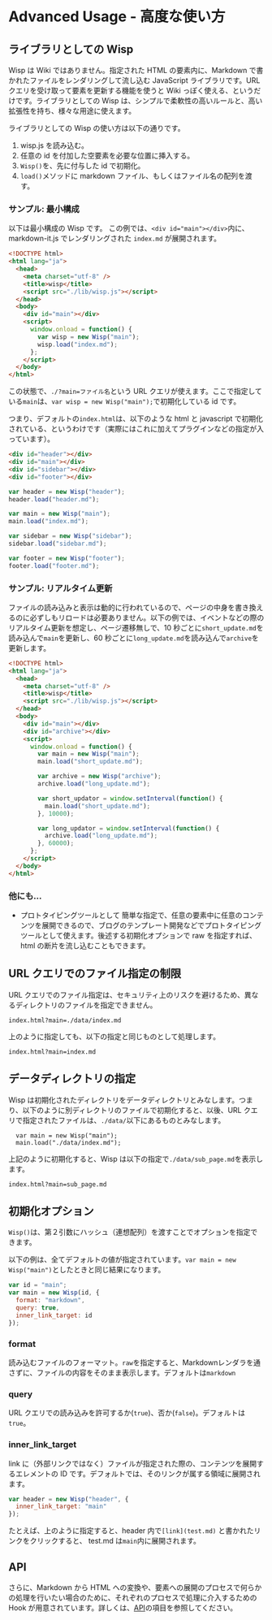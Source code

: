 # Advanced Usage - 高度な使い方

## ライブラリとしての Wisp

Wisp は Wiki ではありません。指定された HTML の要素内に、Markdown で書かれたファイルをレンダリングして流し込む JavaScript ライブラリです。URL クエリを受け取って要素を更新する機能を使うと Wiki っぽく使える、というだけです。ライブラリとしての Wisp は、シンプルで柔軟性の高いルールと、高い拡張性を持ち、様々な用途に使えます。

ライブラリとしての Wisp の使い方は以下の通りです。

1. wisp.js を読み込む。
2. 任意の id を付加した空要素を必要な位置に挿入する。
3. `Wisp()`を、先に付与した id で初期化。
4. `load()`メソッドに markdown ファイル、もしくはファイル名の配列を渡す。

### サンプル: 最小構成

以下は最小構成の Wisp です。 この例では、`<div id="main"></div>`内に、markdown-it.js でレンダリングされた `index.md` が展開されます。

```html
<!DOCTYPE html>
<html lang="ja">
  <head>
    <meta charset="utf-8" />
    <title>wisp</title>
    <script src="./lib/wisp.js"></script>
  </head>
  <body>
    <div id="main"></div>
    <script>
      window.onload = function() {
        var wisp = new Wisp("main");
        wisp.load("index.md");
      };
    </script>
  </body>
</html>
```

この状態で、`./?main=ファイル名`という URL クエリが使えます。ここで指定している`main`は、`var wisp = new Wisp("main");`で初期化している id です。

つまり、デフォルトの`index.html`は、以下のような html と javascript で初期化されている、というわけです（実際にはこれに加えてプラグインなどの指定が入っています）。

```html
<div id="header"></div>
<div id="main"></div>
<div id="sidebar"></div>
<div id="footer"></div>
```

```javascript
var header = new Wisp("header");
header.load("header.md");

var main = new Wisp("main");
main.load("index.md");

var sidebar = new Wisp("sidebar");
sidebar.load("sidebar.md");

var footer = new Wisp("footer");
footer.load("footer.md");
```

### サンプル: リアルタイム更新

ファイルの読み込みと表示は動的に行われているので、ページの中身を書き換えるのに必ずしもリロードは必要ありません。以下の例では、イベントなどの際のリアルタイム更新を想定し、ページ遷移無しで、10 秒ごとに`short_update.md`を読み込んで`main`を更新し、60 秒ごとに`long_update.md`を読み込んで`archive`を更新します。

```html
<!DOCTYPE html>
<html lang="ja">
  <head>
    <meta charset="utf-8" />
    <title>wisp</title>
    <script src="./lib/wisp.js"></script>
  </head>
  <body>
    <div id="main"></div>
    <div id="archive"></div>
    <script>
      window.onload = function() {
        var main = new Wisp("main");
        main.load("short_update.md");

        var archive = new Wisp("archive");
        archive.load("long_update.md");

        var short_updator = window.setInterval(function() {
          main.load("short_update.md");
        }, 10000);

        var long_updator = window.setInterval(function() {
          archive.load("long_update.md");
        }, 60000);
      };
    </script>
  </body>
</html>
```

### 他にも...

- プロトタイピングツールとして
  簡単な指定で、任意の要素中に任意のコンテンツを展開できるので、ブログのテンプレート開発などでプロトタイピングツールとして使えます。後述する初期化オプションで raw を指定すれば、html の断片を流し込むこともできます。

## URL クエリでのファイル指定の制限

URL クエリでのファイル指定は、セキュリティ上のリスクを避けるため、異なるディレクトリのファイルを指定できません。

```
index.html?main=./data/index.md
```

上のように指定しても、以下の指定と同じものとして処理します。

```
index.html?main=index.md
```

## データディレクトリの指定

Wisp は初期化されたディレクトリをデータディレクトリとみなします。つまり、以下のように別ディレクトリのファイルで初期化すると、以後、URL クエリで指定されたファイルは、`./data/`以下にあるものとみなします。

```
  var main = new Wisp("main");
  main.load("./data/index.md");

```

上記のように初期化すると、Wisp は以下の指定で`./data/sub_page.md`を表示します。

```
index.html?main=sub_page.md
```

## 初期化オプション

`Wisp()`は、第２引数にハッシュ（連想配列）を渡すことでオプションを指定できます。

以下の例は、全てデフォルトの値が指定されています。`var main = new Wisp("main")`としたときと同じ結果になります。

```javascript
var id = "main";
var main = new Wisp(id, {
  format: "markdown",
  query: true,
  inner_link_target: id
});
```

### format

読み込むファイルのフォーマット。`raw`を指定すると、Markdownレンダラを通さずに、ファイルの内容をそのまま表示します。デフォルトは`markdown`

### query

URL クエリでの読み込みを許可するか(`true`)、否か(`false`)。デフォルトは`true`。

### inner_link_target

link に（外部リンクではなく）ファイルが指定された際の、コンテンツを展開するエレメントの ID です。デフォルトでは、そのリンクが属する領域に展開されます。

```javascript
var header = new Wisp("header", {
  inner_link_target: "main"
});
```

たとえば、上のように指定すると、header 内で`[link](test.md)` と書かれたリンクをクリックすると、 test.md は`main`内に展開されます。

## API

さらに、Markdown から HTML への変換や、要素への展開のプロセスで何らかの処理を行いたい場合のために、それぞれのプロセスで処理に介入するための Hook が用意されています。詳しくは、[API](./?main=api.md)の項目を参照してください。

```

```
